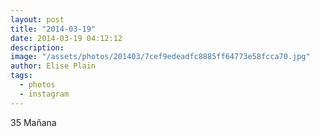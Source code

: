 ```yaml
---
layout: post
title: "2014-03-19"
date: 2014-03-19 04:12:12
description: 
image: "/assets/photos/201403/7cef9edeadfc8885ff64773e58fcca70.jpg"
author: Elise Plain
tags: 
  - photos
  - instagram
---
```


35 Mañana
<p></p>
